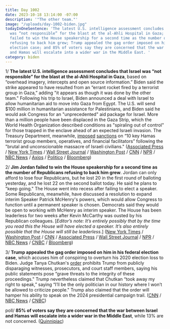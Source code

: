 ```yaml
---
title: Day 1002
date: 2023-10-18 13:14:00 -07:00
description: '"The other team."'
image: "/uploads/day-1002-biden.jpg"
todayInOneSentence: 'The latest U.S. intelligence assessment concludes that Israel
  was “not responsible” for the blast at the al-Ahli Hospital in Gaza; Jim Jordan
  failed to win the House speakership for a second time as the number of Republicans
  refusing to back him grew; Trump appealed the gag order imposed on him in his federal
  election case; and 85% of voters say they are concerned that the war between Israel
  and Hamas will escalate into a wider war in the Middle East. '
category: biden
---
```


1/ **The latest U.S. intelligence assessment concludes that Israel was “not responsible” for the blast at the al-Ahli Hospital in Gaza**, based on “overhead imagery, intercepts and open source information.” Biden said the strike appeared to have resulted from an “errant rocket fired by a terrorist group in Gaza,” adding "it appears as though it was done by the other team." Following his trip to Israel, Biden announced a deal with Israel to allow humanitarian aid to move into Gaza from Egypt. The U.S. will send $100 million in humanitarian assistance for Palestinians, and Biden said he would ask Congress for an "unprecedented" aid package for Israel. More than a million people have been displaced in the Gaza Strip, which the World Health Organization described conditions as "spiraling out of control" for those trapped in the enclave ahead of an expected Israeli invasion. The Treasury Department, meanwhile, [imposed](https://www.axios.com/2023/10/18/hamas-sanctions-treasury-qatar) [sanctions](https://www.cnn.com/2023/10/18/politics/treasury-department-hamas/index.html) on “10 key Hamas terrorist group members, operatives, and financial facilitators” following the "brutal and unconscionable massacre of Israeli civilians." ([Associated Press](https://apnews.com/live/israel-hamas-war-live-updates) / [New York Times](https://www.nytimes.com/live/2023/10/18/world/israel-hamas-war-biden-gaza) / [Wall Street Journal](https://www.wsj.com/livecoverage/israel-hamas-war-biden) / [Washington Post](https://www.washingtonpost.com/world/2023/10/18/israel-hamas-war-news-gaza-update/) / [CNN](https://www.cnn.com/middleeast/live-news/israel-news-hamas-war-10-18-23/index.html) / [NPR](https://www.npr.org/live-updates/biden-israel-gaza-hamas-palestine) / [NBC News](https://www.nbcnews.com/news/world/live-blog/israel-hamas-war-live-updates-rcna120978) / [Axios](https://www.axios.com/2023/10/18/biden-gaza-hospital-israel-other-team) / [Politico](https://www.politico.eu/article/us-biden-on-gaza-hospital-strike-the-other-team-did-it/) / [Bloomberg](https://www.bloomberg.com/news/articles/2023-10-18/biden-lands-in-israel-seeking-to-salvage-trip-after-deadly-blast?srnd=premium&sref=MIBMEEoj))

2/ **Jim Jordan failed to win the House speakership for a second time as the number of Republicans refusing to back him grew**. Jordan can only afford to lose four Republicans, but he lost 20 in the first round of balloting yesterday, and he lost 22 on the second ballot today. He said he plans to "keep going." The House went into recess after failing to elect a speaker. Some Republicans, meanwhile, have discussed a resolution to expand interim Speaker Patrick McHenry's powers, which would allow Congress to function until a permanent speaker is chosen. Democrats said they would be open to working with McHenry as interim speaker. The House has been leaderless for two weeks after Kevin McCarthy was ousted by his Republican colleagues. [*Editor’s note: It’s entirely possibly that by the time you read this the House will have elected a speaker. It’s also entirely possible that the House will still be leaderless*.] ([New York Times](https://www.nytimes.com/live/2023/10/18/us/house-speaker-vote-jim-jordan) / [Washington Post](https://www.washingtonpost.com/politics/2023/10/18/house-speaker-vote/) / [CNN](https://www.cnn.com/webview/politics/live-news/house-speaker-race-vote-10-18-23/index.html) / [Associated Press](https://apnews.com/house-speaker-live-updates-day-2) / [Wall Street Journal](https://www.wsj.com/livecoverage/jim-jordan-house-speaker-vote-news) / [NPR](https://www.npr.org/2023/10/18/1206757302/house-speaker-vote-news) / [NBC News](https://www.nbcnews.com/politics/congress/live-blog/live-updates-house-speaker-vote-jordan-jeffries-rcna120991) / [CNBC](https://www.cnbc.com/2023/10/18/calls-grow-to-elect-mchenry-temporary-house-speaker-.html) / [Bloomberg](https://www.bloomberg.com/news/articles/2023-10-18/republican-hardliner-concedes-jim-jordan-losing-ground-for-us-house-speaker?srnd=premium&sref=MIBMEEoj))

3/ **Trump appealed the gag order imposed on him in his federal election case**, which accuses him of conspiring to overturn his 2020 election loss to Biden. Judge Tanya Chutkan's [order](https://whatthefuckjusthappenedtoday.com/2023/10/16/day-1000/#1-a-federal-judge-imposed-a-narrow-g) prohibits Trump from publicly disparaging witnesses, prosecutors, and court staff members, saying his public statements pose “grave threats to the integrity of these proceedings." Trump nevertheless claimed that Chutkan “took away my right to speak,” saying “I’ll be the only politician in our history where I won’t be allowed to criticize people." Trump also claimed that the order will hamper his ability to speak on the 2024 presidential campaign trail. ([CNN](https://www.cnn.com/2023/10/17/politics/trump-civil-fraud-trial-federal-gag-order) / [NBC News](https://www.nbcnews.com/politics/donald-trump/trump-files-notice-appeal-judge-issues-partial-gag-order-rcna120924) / [CNBC](https://www.cnbc.com/2023/10/17/trump-appeals-gag-order-in-dc-election-case.html))

poll/ **85% of voters say they are concerned that the war between Israel and Hamas will escalate into a wider war in the Middle East**, while 13% are not concerned. ([Quinnipiac](https://poll.qu.edu/poll-release?releaseid=3880))